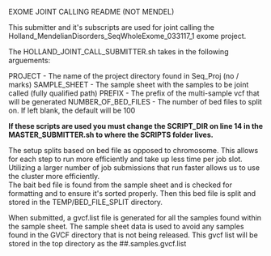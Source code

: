 EXOME JOINT CALLING README (NOT MENDEL)

This submitter and it's subscripts are used for joint calling the Holland_MendelianDisorders_SeqWholeExome_033117_1 exome project.

The HOLLAND_JOINT_CALL_SUBMITTER.sh takes in the following arguements:

PROJECT - The name of the project directory found in Seq_Proj (no / marks)
SAMPLE_SHEET - The sample sheet with the samples to be joint called (fully qualified path)
PREFIX - The prefix of the multi-sample vcf that will be generated
NUMBER_OF_BED_FILES - The number of bed files to split on.  If left blank, the default will be 100

**If these scripts are used you must change the SCRIPT_DIR on line 14 in the MASTER_SUBMITTER.sh to where the SCRIPTS folder lives.**

The setup splits based on bed file as opposed to chromosome.  This allows for each step to run more efficiently and take up less time per job slot.  Utilizing a larger number of job submissions that run faster allows us to use the cluster more efficiently.  
		The bait bed file is found from the sample sheet and is checked for formatting and to ensure it's sorted properly.  Then this bed file is split and stored in the TEMP/BED_FILE_SPLIT directory.

When submitted, a gvcf.list file is generated for all the samples found within the sample sheet.  The sample sheet data is used to avoid any samples found in the GVCF directory that is not being released.  This gvcf list will be stored in the top directory as the ##.samples.gvcf.list

